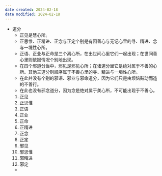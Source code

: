 ```yaml
---
date created: 2024-02-18
date modified: 2024-02-18
---
```

- 道分
    - 正见是慧心所。
    - 正思惟、正精进、正念与正定个别是有因善心与无记心里的寻、精进、念与一境性心所。
    - 正语、正业与正命是三个离心所，在出世间心里它们一起出现；在世间善心里则依据情况个别地出现。 
    - 在四个邪道分当中，邪见是邪见心所；在诸道分里它是绝对属于不善的心所。其他三道分则顺序属于不善心里的寻、精进与一境性心所。
    - 在此并没有个别的邪语、邪业与邪命道分，因为它们只是由烦恼鼓动而造的不善行。
    - 在此也没有邪念道分，因为念是绝对属于美心所，不可能出现于不善心。
    1. 正见
    2. 正思惟
    3. 正语
    4. 正业
    5. 正命
    6. 正精进
    7. 正念
    8. 正定
    9. 邪见
    10. 邪思惟
    11. 邪精进
    12. 邪定
    - 
